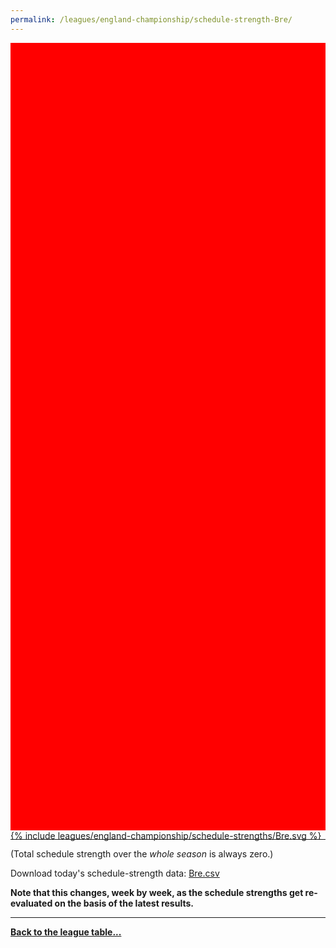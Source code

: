 ```yaml
---
permalink: /leagues/england-championship/schedule-strength-Bre/
---
```


<style>
.svg-wrap {
    background-color:red;
    height:0;
    padding-top:250%; /* 350px/550px */
    position: relative;
}

svg {
    background-color: white;
    height: 100%;
    display:block;
    width: 100%;
    position: absolute;
    top:0;
    left:0;
}
</style>


<div class="svg-wrap">
{% include leagues/england-championship/schedule-strengths/Bre.svg %}
</div>

-----

(Total schedule strength over the *whole season* is always zero.)


Download today's schedule-strength data: [Bre.csv](/assets/leagues/england-championship/2020/schedule-strengths/Bre.csv)

**Note that this changes, week by week, as the schedule strengths get re-evaluated on the
basis of the latest results.**

-----

[**Back to the league table...**](/leagues/england-championship)


